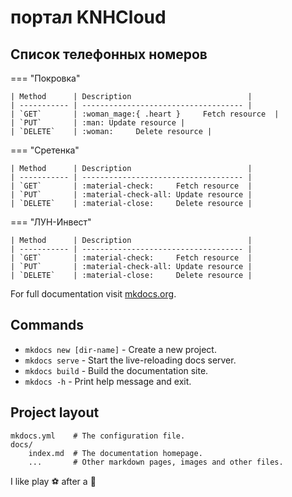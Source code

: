 # портал KNHCloud

## Список телефонных номеров

=== "Покровка"

    | Method      | Description                          |
    | ----------- | ------------------------------------ |
    | `GET`       | :woman_mage:{ .heart }     Fetch resource  |
    | `PUT`       | :man: Update resource |
    | `DELETE`    | :woman:     Delete resource |

=== "Сретенка"

    | Method      | Description                          |
    | ----------- | ------------------------------------ |
    | `GET`       | :material-check:     Fetch resource  |
    | `PUT`       | :material-check-all: Update resource |
    | `DELETE`    | :material-close:     Delete resource |

=== "ЛУН-Инвест"

    | Method      | Description                          |
    | ----------- | ------------------------------------ |
    | `GET`       | :material-check:     Fetch resource  |
    | `PUT`       | :material-check-all: Update resource |
    | `DELETE`    | :material-close:     Delete resource |

For full documentation visit [mkdocs.org](https://www.mkdocs.org).

## Commands

* `mkdocs new [dir-name]` - Create a new project.
* `mkdocs serve` - Start the live-reloading docs server.
* `mkdocs build` - Build the documentation site.
* `mkdocs -h` - Print help message and exit.

## Project layout

    mkdocs.yml    # The configuration file.
    docs/
        index.md  # The documentation homepage.
        ...       # Other markdown pages, images and other files.

I like play :soccer: after a :beer:
